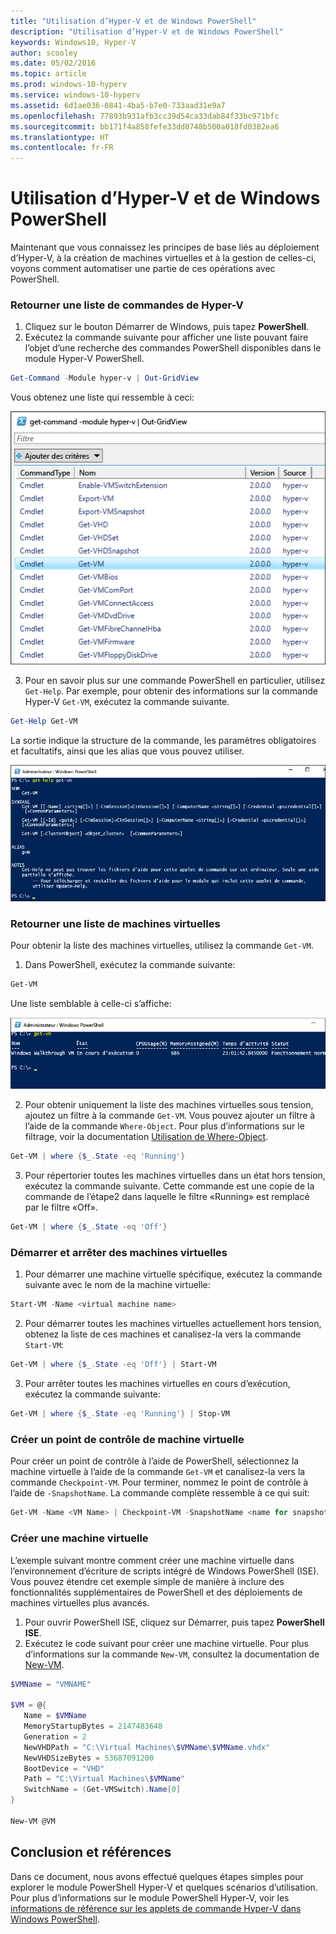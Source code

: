```yaml
---
title: "Utilisation d’Hyper-V et de Windows PowerShell"
description: "Utilisation d’Hyper-V et de Windows PowerShell"
keywords: Windows10, Hyper-V
author: scooley
ms.date: 05/02/2016
ms.topic: article
ms.prod: windows-10-hyperv
ms.service: windows-10-hyperv
ms.assetid: 6d1ae036-0841-4ba5-b7e0-733aad31e9a7
ms.openlocfilehash: 77893b931afb3cc39d54ca33dab84f33bc971bfc
ms.sourcegitcommit: bb171f4a858fefe33dd0748b500a018fd0382ea6
ms.translationtype: HT
ms.contentlocale: fr-FR
---
```

# <a name="working-with-hyper-v-and-windows-powershell"></a>Utilisation d’Hyper-V et de Windows PowerShell

Maintenant que vous connaissez les principes de base liés au déploiement d’Hyper-V, à la création de machines virtuelles et à la gestion de celles-ci, voyons comment automatiser une partie de ces opérations avec PowerShell.

### <a name="return-a-list-of-hyper-v-commands"></a>Retourner une liste de commandes de Hyper-V

1.    Cliquez sur le bouton Démarrer de Windows, puis tapez **PowerShell**.
2.    Exécutez la commande suivante pour afficher une liste pouvant faire l’objet d’une recherche des commandes PowerShell disponibles dans le module Hyper-V PowerShell.

 ```powershell
Get-Command -Module hyper-v | Out-GridView
```
  Vous obtenez une liste qui ressemble à ceci:

  ![](media\command_grid.png)

3. Pour en savoir plus sur une commande PowerShell en particulier, utilisez `Get-Help`. Par exemple, pour obtenir des informations sur la commande Hyper-V `Get-VM`, exécutez la commande suivante.

  ```powershell
Get-Help Get-VM
```
 La sortie indique la structure de la commande, les paramètres obligatoires et facultatifs, ainsi que les alias que vous pouvez utiliser.

 ![](media\get_help.png)


### <a name="return-a-list-of-virtual-machines"></a>Retourner une liste de machines virtuelles

Pour obtenir la liste des machines virtuelles, utilisez la commande `Get-VM`.

1. Dans PowerShell, exécutez la commande suivante:
 
 ```powershell
Get-VM
```
 Une liste semblable à celle-ci s’affiche:

 ![](media\get_vm.png)

2. Pour obtenir uniquement la liste des machines virtuelles sous tension, ajoutez un filtre à la commande `Get-VM`. Vous pouvez ajouter un filtre à l’aide de la commande `Where-Object`. Pour plus d’informations sur le filtrage, voir la documentation [Utilisation de Where-Object](https://technet.microsoft.com/en-us/library/ee177028.aspx).   

 ```powershell
 Get-VM | where {$_.State -eq 'Running'}
 ```
3.  Pour répertorier toutes les machines virtuelles dans un état hors tension, exécutez la commande suivante. Cette commande est une copie de la commande de l’étape2 dans laquelle le filtre «Running» est remplacé par le filtre «Off».

 ```powershell
 Get-VM | where {$_.State -eq 'Off'}
 ```

### <a name="start-and-shut-down-virtual-machines"></a>Démarrer et arrêter des machines virtuelles

1. Pour démarrer une machine virtuelle spécifique, exécutez la commande suivante avec le nom de la machine virtuelle:

 ```powershell
 Start-VM -Name <virtual machine name>
 ```

2. Pour démarrer toutes les machines virtuelles actuellement hors tension, obtenez la liste de ces machines et canalisez-la vers la commande `Start-VM`:

  ```powershell
 Get-VM | where {$_.State -eq 'Off'} | Start-VM
 ```
3. Pour arrêter toutes les machines virtuelles en cours d’exécution, exécutez la commande suivante:
 
  ```powershell
 Get-VM | where {$_.State -eq 'Running'} | Stop-VM
 ```

### <a name="create-a-vm-checkpoint"></a>Créer un point de contrôle de machine virtuelle

Pour créer un point de contrôle à l’aide de PowerShell, sélectionnez la machine virtuelle à l’aide de la commande `Get-VM` et canalisez-la vers la commande `Checkpoint-VM`. Pour terminer, nommez le point de contrôle à l’aide de `-SnapshotName`. La commande complète ressemble à ce qui suit:

 ```powershell
 Get-VM -Name <VM Name> | Checkpoint-VM -SnapshotName <name for snapshot>
 ```
### <a name="create-a-new-virtual-machine"></a>Créer une machine virtuelle

L’exemple suivant montre comment créer une machine virtuelle dans l’environnement d’écriture de scripts intégré de Windows PowerShell (ISE). Vous pouvez étendre cet exemple simple de manière à inclure des fonctionnalités supplémentaires de PowerShell et des déploiements de machines virtuelles plus avancés.

1. Pour ouvrir PowerShell ISE, cliquez sur Démarrer, puis tapez **PowerShell ISE**.
2. Exécutez le code suivant pour créer une machine virtuelle. Pour plus d’informations sur la commande `New-VM`, consultez la documentation de [New-VM](https://technet.microsoft.com/en-us/library/hh848537.aspx).

  ```powershell
 $VMName = "VMNAME"

 $VM = @{
     Name = $VMName 
     MemoryStartupBytes = 2147483648
     Generation = 2
     NewVHDPath = "C:\Virtual Machines\$VMName\$VMName.vhdx"
     NewVHDSizeBytes = 53687091200
     BootDevice = "VHD"
     Path = "C:\Virtual Machines\$VMName"
     SwitchName = (Get-VMSwitch).Name[0]
 }

 New-VM @VM
  ```

## <a name="wrap-up-and-references"></a>Conclusion et références

Dans ce document, nous avons effectué quelques étapes simples pour explorer le module PowerShell Hyper-V et quelques scénarios d’utilisation. Pour plus d’informations sur le module PowerShell Hyper-V, voir les [informations de référence sur les applets de commande Hyper-V dans Windows PowerShell](https://technet.microsoft.com/%5Clibrary/Hh848559.aspx).  
 
